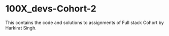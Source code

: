# 100X_devs-Cohort-2
This contains the code and solutions to assignments of Full stack Cohort by Harkirat Singh.

